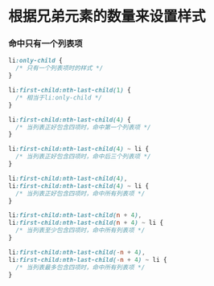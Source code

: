 # 根据兄弟元素的数量来设置样式

### 命中只有一个列表项

```css
li:only-child {
  /* 只有一个列表项时的样式 */
}

li:first-child:nth-last-child(1) {
  /* 相当于li:only-child */
}
```

  <DemoBlock  demo='css-layout-styling-sibling-count-1' />

```css
li:first-child:nth-last-child(4) {
  /* 当列表正好包含四项时，命中第一个列表项 */
}

li:first-child:nth-last-child(4) ~ li {
  /* 当列表正好包含四项时，命中后三个列表项 */
}

li:first-child:nth-last-child(4),
li:first-child:nth-last-child(4) ~ li {
  /* 当列表正好包含四项时，命中所有列表项 */
}
```

  <DemoBlock  demo='css-layout-styling-sibling-count-2' />

```css
li:first-child:nth-last-child(n + 4),
li:first-child:nth-last-child(n + 4) ~ li {
  /* 当列表至少包含四项时，命中所有列表项 */
}

li:first-child:nth-last-child(-n + 4),
li:first-child:nth-last-child(-n + 4) ~ li {
  /* 当列表最多包含四项时，命中所有列表项 */
}
```

  <DemoBlock  demo='css-layout-styling-sibling-count-3' />
